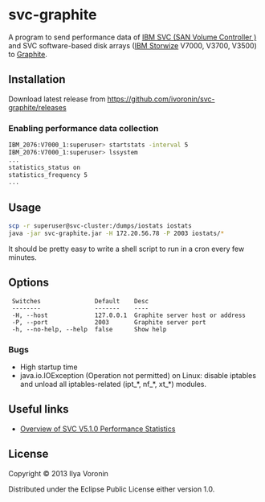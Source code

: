# svc-graphite
A program to send performance data of [IBM SVC (SAN Volume Controller )](http://en.wikipedia.org/wiki/IBM_SAN_Volume_Controller) and SVC software-based disk arrays ([IBM Storwize](http://en.wikipedia.org/wiki/IBM_Storwize_family) V7000, V3700, V3500) to [Graphite](http://graphite.readthedocs.org/en/latest/).

## Installation
Download latest release from https://github.com/ivoronin/svc-graphite/releases
### Enabling performance data collection

```sh
IBM_2076:V7000_1:superuser> startstats -interval 5
IBM_2076:V7000_1:superuser> lssystem
...
statistics_status on
statistics_frequency 5
...
```

## Usage
```sh
scp -r superuser@svc-cluster:/dumps/iostats iostats
java -jar svc-graphite.jar -H 172.20.56.78 -P 2003 iostats/*
```

It should be pretty easy to write a shell script to run in a cron every few minutes.

## Options
```
 Switches               Default    Desc                            
 --------               -------    ----                            
 -H, --host             127.0.0.1  Graphite server host or address 
 -P, --port             2003       Graphite server port            
 -h, --no-help, --help  false      Show help           
```

### Bugs
- High startup time
- java.io.IOException (Operation not permitted) on Linux: disable iptables and unload all iptables-related (ipt\_\*, nf\_\*, xt\_\*) modules.

## Useful links
- [Overview of SVC V5.1.0 Performance Statistics](http://www-01.ibm.com/support/docview.wss?uid=ssg1S1003597)

## License

Copyright © 2013 Ilya Voronin

Distributed under the Eclipse Public License either version 1.0.
